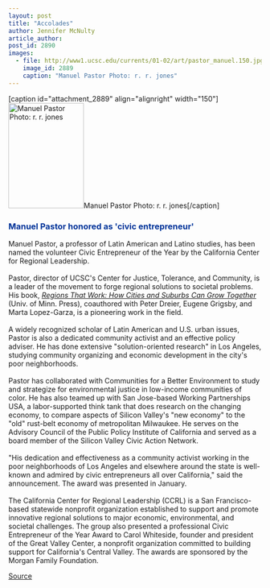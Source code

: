 ```yaml
---
layout: post
title: "Accolades"
author: Jennifer McNulty
article_author: 
post_id: 2890
images:
  - file: http://www1.ucsc.edu/currents/01-02/art/pastor_manuel.150.jpg
    image_id: 2889
    caption: "Manuel Pastor Photo: r. r. jones"
---
```


[caption id="attachment_2889" align="alignright" width="150"]<a href="http://dev-ucsc-news.pantheonsite.io/wp-content/uploads/2002/02/pastor_manuel.150.jpg"><img class="size-full wp-image-2889" src="http://dev-ucsc-news.pantheonsite.io/wp-content/uploads/2002/02/pastor_manuel.150.jpg" alt="Manuel Pastor Photo: r. r. jones" width="150" height="209" /></a>Manuel Pastor Photo: r. r. jones[/caption]
<h3>
  <font color="#003399"><b>Manuel Pastor honored as 'civic entrepreneur'</b></font>
</h3>Manuel Pastor, a professor of Latin American and Latino studies, has been named the volunteer Civic Entrepreneur of the Year by the California Center for Regional Leadership.<br>
<br>
Pastor, director of UCSC's Center for Justice, Tolerance, and Community, is a leader of the movement to forge regional solutions to societal problems. His book, <a href="http://www.upress.umn.edu/Books/P/pastor_regions.html"><i>Regions That Work: How Cities and Suburbs Can Grow Together</i></a> (Univ. of Minn. Press), coauthored with Peter Dreier, Eugene Grigsby, and Marta Lopez-Garza, is a pioneering work in the field.<br>
<br>
A widely recognized scholar of Latin American and U.S. urban issues, Pastor is also a dedicated community activist and an effective policy adviser. He has done extensive "solution-oriented research" in Los Angeles, studying community organizing and economic development in the city's poor neighborhoods.<br>
<br>
Pastor has collaborated with Communities for a Better Environment to study and strategize for environmental justice in low-income communities of color. He has also teamed up with San Jose-based Working Partnerships USA, a labor-supported think tank that does research on the changing economy, to compare aspects of Silicon Valley's "new economy" to the "old" rust-belt economy of metropolitan Milwaukee. He serves on the Advisory Council of the Public Policy Institute of California and served as a board member of the Silicon Valley Civic Action Network.<br>
<br>
"His dedication and effectiveness as a community activist working in the poor neighborhoods of Los Angeles and elsewhere around the state is well-known and admired by civic entrepreneurs all over California," said the announcement. The award was presented in January.<br>
<br>
The California Center for Regional Leadership (CCRL) is a San Francisco-based statewide nonprofit organization established to support and promote innovative regional solutions to major economic, environmental, and societal challenges. The group also presented a professional Civic Entrepreneur of the Year Award to Carol Whiteside, founder and president of the Great Valley Center, a nonprofit organization committed to building support for California's Central Valley. The awards are sponsored by the Morgan Family Foundation.<br>
<p><a href="http://www1.ucsc.edu/currents/01-02/02-11/accolades.html" title="Permalink to accolades">Source</a></p>
